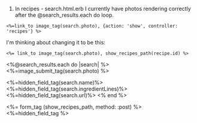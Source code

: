 1. In recipes - search.html.erb
I currently have photos rendering correctly after the @search_results.each do loop.
```
<%=link_to image_tag(search.photo), {action: 'show', controller: 'recipes'} %>
```
I'm thinking about changing it to be this:
```
<%= link_to image_tag(search.photo), show_recipes_path(recipe.id) %>
```


<%@search_results.each do |search| %>
  <%=image_submit_tag(search.photo) %>
  <!-- hidden_field_tag(name, options={}) -->
  <%=hidden_field_tag(search.name)%>
  <%=hidden_field_tag(search.ingredientLines)%>
  <%=hidden_field_tag(search.url)%>
<% end %>


<%= form_tag (show_recipes_path, method: :post) %>
<%=hidden_field_tag %>
